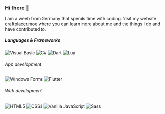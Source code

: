 ### Hi there :cherry_blossom:

I am a weeb from Germany that spends time with coding. Visit my website [craftplacer.moe](https://craftplacer.moe/) where you can learn more about me and the things I do and have contributed to.

##### Languages & Frameworks

![Visual Basic](https://img.shields.io/badge/-Visual%20Basic-blue) ![C#](https://img.shields.io/badge/-C%23-239120?logo=c-sharp) ![Dart](https://img.shields.io/badge/-Dart-0175C2?logo=dart)  ![Lua](https://img.shields.io/badge/-Lua-2C2D72?logo=lua) 

###### App development

![Windows Forms](https://img.shields.io/badge/-Windows%20Forms-666?logo=windows) ![Flutter](https://img.shields.io/badge/-Flutter-02569B?logo=flutter)

###### Web development

![HTML5](https://img.shields.io/badge/-HTML5-E34F26?logo=html5&logoColor=white) ![CSS3](https://img.shields.io/badge/-CSS3-1572B6?logo=css3&logoColor=white) ![Vanilla JavaScript](https://img.shields.io/badge/-Vanilla_JavaScript-F7DF1E?logo=javascript&logoColor=black) ![Sass](https://img.shields.io/badge/-Sass-CC6699?logo=sass&logoColor=white) 
